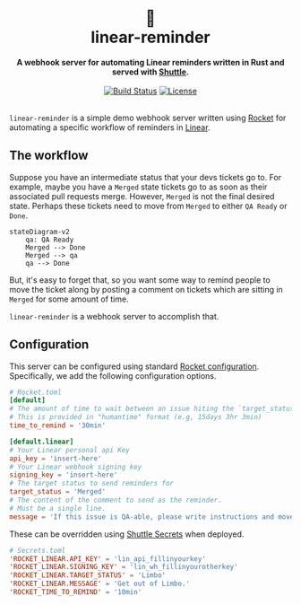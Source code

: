 <h1 align="center">
    🤖<br>
    linear-reminder
</h1>
<div align="center">
    <strong>A webhook server for automating Linear reminders written in Rust and served with <a href="https://www.shuttle.rs">Shuttle</a>.</strong>
</div>
<br>
<div align="center">
  <a href="https://github.com/lukehsiao/linear-reminder/actions/workflows/general.yml">
    <img src="https://img.shields.io/github/actions/workflow/status/lukehsiao/linear-reminder/general.yml" alt="Build Status"></a>
  <a href="https://github.com/lukehsiao/linear-reminder/blob/main/LICENSE">
    <img src="https://img.shields.io/badge/License-BlueOak--1.0.0-blue" alt="License">
  </a>
</div>
<br>

`linear-reminder` is a simple demo webhook server written using [Rocket](https://rocket.rs) for automating a specific workflow of reminders in [Linear](https://linear.app).

## The workflow

Suppose you have an intermediate status that your devs tickets go to.
For example, maybe you have a `Merged` state tickets go to as soon as their associated pull requests merge.
However, `Merged` is not the final desired state.
Perhaps these tickets need to move from `Merged` to either `QA Ready` or `Done`.

```mermaid
stateDiagram-v2
    qa: QA Ready
    Merged --> Done
    Merged --> qa
    qa --> Done
```

But, it's easy to forget that, so you want some way to remind people to move the ticket along by posting a comment on tickets which are sitting in `Merged` for some amount of time.

`linear-reminder` is a webhook server to accomplish that.

## Configuration

This server can be configured using standard [Rocket configuration](https://rocket.rs/guide/v0.5/configuration/).
Specifically, we add the following configuration options.

```toml
# Rocket.toml
[default]
# The amount of time to wait between an issue hiting the `target_status` and a reminder being sent.
# This is provided in "humantime" format (e.g, 15days 3hr 3min)
time_to_remind = '30min'

[default.linear]
# Your Linear personal api Key
api_key = 'insert-here'
# Your Linear webhook signing key
signing_key = 'insert-here'
# The target status to send reminders for
target_status = 'Merged'
# The content of the comment to send as the reminder.
# Must be a single line.
message = 'If this issue is QA-able, please write instructions and move to `QA Ready`. If not, mark it as `Done`. Thanks!\n\n*This is an automated message.*'
```

These can be overridden using [Shuttle Secrets](https://docs.shuttle.rs/resources/shuttle-secrets) when deployed.
```toml
# Secrets.toml
'ROCKET_LINEAR.API_KEY' = 'lin_api_fillinyourkey'
'ROCKET_LINEAR.SIGNING_KEY' = 'lin_wh_fillinyourotherkey'
'ROCKET_LINEAR.TARGET_STATUS' = 'Limbo'
'ROCKET_LINEAR.MESSAGE' = 'Get out of Limbo.'
'ROCKET_TIME_TO_REMIND' = '10min'
```
